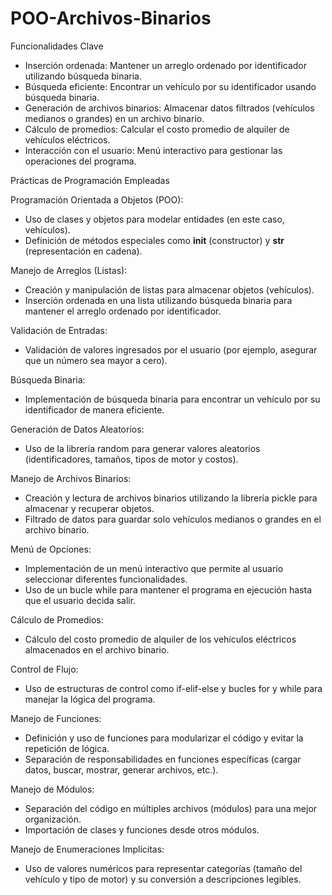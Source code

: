 # POO-Archivos-Binarios

Funcionalidades Clave
+ Inserción ordenada: Mantener un arreglo ordenado por identificador utilizando búsqueda binaria.
+ Búsqueda eficiente: Encontrar un vehículo por su identificador usando búsqueda binaria.
+ Generación de archivos binarios: Almacenar datos filtrados (vehículos medianos o grandes) en un archivo binario.
+ Cálculo de promedios: Calcular el costo promedio de alquiler de vehículos eléctricos.
+ Interacción con el usuario: Menú interactivo para gestionar las operaciones del programa.

Prácticas de Programación Empleadas

Programación Orientada a Objetos (POO):
+ Uso de clases y objetos para modelar entidades (en este caso, vehículos).
+ Definición de métodos especiales como __init__ (constructor) y __str__ (representación en cadena).

Manejo de Arreglos (Listas):
+ Creación y manipulación de listas para almacenar objetos (vehículos).
+ Inserción ordenada en una lista utilizando búsqueda binaria para mantener el arreglo ordenado por identificador.

Validación de Entradas:
+ Validación de valores ingresados por el usuario (por ejemplo, asegurar que un número sea mayor a cero).

Búsqueda Binaria:
+ Implementación de búsqueda binaria para encontrar un vehículo por su identificador de manera eficiente.

Generación de Datos Aleatorios:
+ Uso de la librería random para generar valores aleatorios (identificadores, tamaños, tipos de motor y costos).

Manejo de Archivos Binarios:
+ Creación y lectura de archivos binarios utilizando la librería pickle para almacenar y recuperar objetos.
+ Filtrado de datos para guardar solo vehículos medianos o grandes en el archivo binario.

Menú de Opciones:
+ Implementación de un menú interactivo que permite al usuario seleccionar diferentes funcionalidades.
+ Uso de un bucle while para mantener el programa en ejecución hasta que el usuario decida salir.

Cálculo de Promedios:
+ Cálculo del costo promedio de alquiler de los vehículos eléctricos almacenados en el archivo binario.

Control de Flujo:
+ Uso de estructuras de control como if-elif-else y bucles for y while para manejar la lógica del programa.

Manejo de Funciones:
+ Definición y uso de funciones para modularizar el código y evitar la repetición de lógica.
+ Separación de responsabilidades en funciones específicas (cargar datos, buscar, mostrar, generar archivos, etc.).

Manejo de Módulos:
+ Separación del código en múltiples archivos (módulos) para una mejor organización.
+ Importación de clases y funciones desde otros módulos.

Manejo de Enumeraciones Implícitas:
+ Uso de valores numéricos para representar categorías (tamaño del vehículo y tipo de motor) y su conversión a descripciones legibles.
